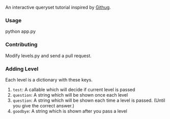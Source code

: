 An interactive queryset tutorial inspired by [Githug](https://github.com/Gazler/githug).

### Usage ###
python app.py

### Contributing ###
Modify levels.py and send a pull request.

### Adding Level ###
Each level is a dictionary with these keys.
1. `test`: A callable which will decide if current level is passed
2. `question`: A string which will be shown once each level
3. `question`: A string which will be shown each time a level is passed. (Until you give the correct answer.)
4. `goodbye`: A string which is shown after you pass a level
